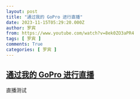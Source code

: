 ```yaml
---
layout: post
title: "通过我的 GoPro 进行直播"
date: 2023-11-15T05:29:20.000Z
author: 罗宾
from: https://www.youtube.com/watch?v=8ek0ZO3aPR4
tags: [ 罗宾 ]
comments: True
categories: [ 罗宾 ]
---
```

<!--1700026160000-->
[通过我的 GoPro 进行直播](https://www.youtube.com/watch?v=8ek0ZO3aPR4)
------

<div>
直播测试
</div>
